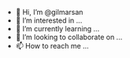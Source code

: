 - 👋 Hi, I’m @gilmarsan
- 👀 I’m interested in ...
- 🌱 I’m currently learning ...
- 💞️ I’m looking to collaborate on ...
- 📫 How to reach me ...

<!---
gilmarsan/gilmarsan is a ✨ special ✨ repository because its `README.md` (this file) appears on your GitHub profile.
You can click the Preview link to take a look at your changes.
--->
